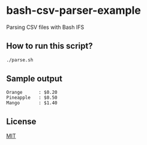 # bash-csv-parser-example

Parsing CSV files with Bash IFS

## How to run this script?

```bash
./parse.sh
```

## Sample output

```
Orange      : $0.20
Pineapple   : $0.50
Mango       : $1.40
```

## License

[MIT](LICENSE)
